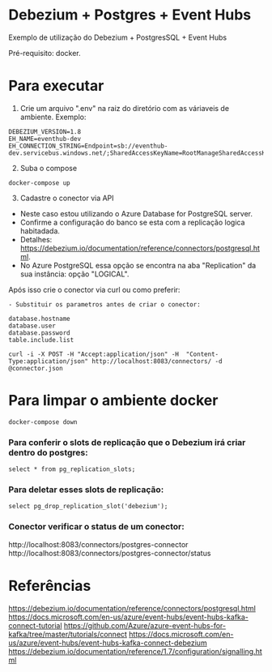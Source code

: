 # Debezium + Postgres + Event Hubs
 
Exemplo de utilização do Debezium + PostgresSQL + Event Hubs

Pré-requisito: docker.

# Para executar

1) Crie um arquivo ".env" na raiz do diretório com as váriaveis de ambiente. Exemplo:
``` .env
DEBEZIUM_VERSION=1.8
EH_NAME=eventhub-dev
EH_CONNECTION_STRING=Endpoint=sb://eventhub-dev.servicebus.windows.net/;SharedAccessKeyName=RootManageSharedAccessKey;SharedAccessKey=XXX
```

2) Suba o compose
```
docker-compose up
```

3) Cadastre o conector via API
- Neste caso estou utilizando o Azure Database for PostgreSQL server.
- Confirme a configuração do banco se esta com a replicação logica habitadada.
- Detalhes: https://debezium.io/documentation/reference/connectors/postgresql.html.
- No Azure PostgreSQL essa opção se encontra na aba "Replication" da sua instância: opção "LOGICAL".

Após isso crie o conector via curl ou como preferir:

```
- Substituir os parametros antes de criar o conector:

database.hostname
database.user
database.password
table.include.list

curl -i -X POST -H "Accept:application/json" -H  "Content-Type:application/json" http://localhost:8083/connectors/ -d @connector.json
```



# Para limpar o ambiente docker
```
docker-compose down
```

### Para conferir o slots de replicação que o Debezium irá criar dentro do postgres:
```
select * from pg_replication_slots;
```

### Para deletar esses slots de replicação:
```
select pg_drop_replication_slot('debezium');
```

### Conector verificar o status de um conector:
http://localhost:8083/connectors/postgres-connector
http://localhost:8083/connectors/postgres-connector/status


# Referências
https://debezium.io/documentation/reference/connectors/postgresql.html
https://docs.microsoft.com/en-us/azure/event-hubs/event-hubs-kafka-connect-tutorial
https://github.com/Azure/azure-event-hubs-for-kafka/tree/master/tutorials/connect
https://docs.microsoft.com/en-us/azure/event-hubs/event-hubs-kafka-connect-debezium
https://debezium.io/documentation/reference/1.7/configuration/signalling.html
